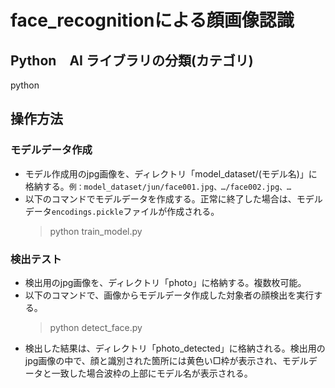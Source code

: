 # face_recognitionによる顔画像認識

## Python　AI ライブラリの分類(カテゴリ)

python 


## 操作方法

### モデルデータ作成

- モデル作成用のjpg画像を、ディレクトリ「model_dataset/(モデル名)」に格納する。`例：model_dataset/jun/face001.jpg、…/face002.jpg、…`
- 以下のコマンドでモデルデータを作成する。正常に終了した場合は、モデルデータ`encodings.pickle`ファイルが作成される。
  > python train_model.py

### 検出テスト
- 検出用のjpg画像を、ディレクトリ「photo」に格納する。複数枚可能。
- 以下のコマンドで、画像からモデルデータ作成した対象者の顔検出を実行する。
  > python detect_face.py
- 検出した結果は、ディレクトリ「photo_detected」に格納される。検出用のjpg画像の中で、顔と識別された箇所には黄色い□枠が表示され、モデルデータと一致した場合波枠の上部にモデル名が表示される。


